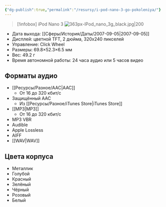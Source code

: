 ```yaml
---
{"dg-publish":true,"permalink":"/resursy/i-pod-nano-3-go-pokoleniya/"}
---
```


>[!infobox] iPod Nano 3
> ![363px-IPod_nano_3g_black.jpg|200](/img/user/%D0%90%D1%80%D1%85%D0%B8%D0%B2/%D0%9A%D1%8D%D1%88/363px-IPod_nano_3g_black.jpg)
- Дата выхода: [[Сферы/История/Даты/2007-09-05\|2007-09-05]]
- Дисплей: цветной TFT, 2 дюйма, 320x240 пикселей 
- Управление: Click Wheel 
- Размеры: 69.8×52.3×6.5 мм
- Вес: 49.2 г 
- Время автономной работы: 24 часа аудио или 5 часов видео 
## Форматы аудио 
- [[Ресурсы/Разное/AAC\|AAC]]
	- От 16 до 320 кбит/с 
- Защищённый AAC 
	- Из [[Ресурсы/Разное/iTunes Store\|iTunes Store]]
- [[MP3\|MP3]]
	- От 16 до 320 кбит/с
- MP3 VBR 
- Audible 
- Apple Lossless
- AIFF 
- [[WAV\|WAV]]
## Цвета корпуса 
- Металлик 
- Голубой 
- Красный 
- Зелёный 
- Чёрный 
- Розовый 
- Белый
